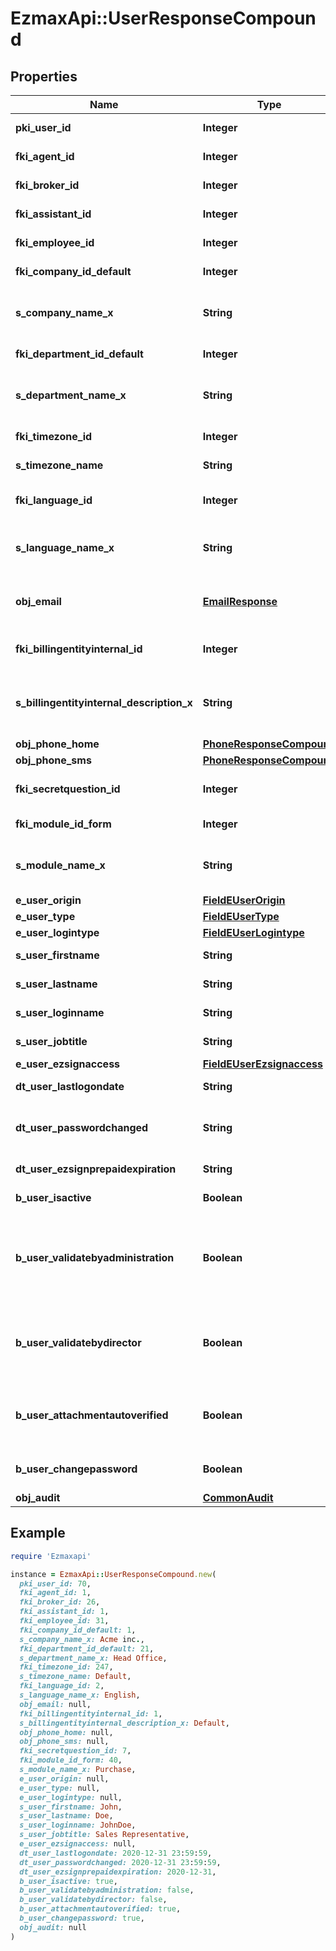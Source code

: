 # EzmaxApi::UserResponseCompound

## Properties

| Name | Type | Description | Notes |
| ---- | ---- | ----------- | ----- |
| **pki_user_id** | **Integer** | The unique ID of the User |  |
| **fki_agent_id** | **Integer** | The unique ID of the Agent. | [optional] |
| **fki_broker_id** | **Integer** | The unique ID of the Broker. | [optional] |
| **fki_assistant_id** | **Integer** | The unique ID of the Assistant. | [optional] |
| **fki_employee_id** | **Integer** | The unique ID of the Employee. | [optional] |
| **fki_company_id_default** | **Integer** | The unique ID of the Company |  |
| **s_company_name_x** | **String** | The Name of the Company in the language of the requester |  |
| **fki_department_id_default** | **Integer** | The unique ID of the Department |  |
| **s_department_name_x** | **String** | The Name of the Department in the language of the requester |  |
| **fki_timezone_id** | **Integer** | The unique ID of the Timezone |  |
| **s_timezone_name** | **String** | The description of the Timezone |  |
| **fki_language_id** | **Integer** | The unique ID of the Language.  Valid values:  |Value|Description| |-|-| |1|French| |2|English| |  |
| **s_language_name_x** | **String** | The Name of the Language in the language of the requester |  |
| **obj_email** | [**EmailResponse**](EmailResponse.md) | An Email Object and children to create a complete structure |  |
| **fki_billingentityinternal_id** | **Integer** | The unique ID of the Billingentityinternal. |  |
| **s_billingentityinternal_description_x** | **String** | The description of the Billingentityinternal in the language of the requester |  |
| **obj_phone_home** | [**PhoneResponseCompound**](PhoneResponseCompound.md) |  | [optional] |
| **obj_phone_sms** | [**PhoneResponseCompound**](PhoneResponseCompound.md) |  | [optional] |
| **fki_secretquestion_id** | **Integer** | The unique ID of the Secretquestion.  Valid values:  |Value|Description| |-|-| |1|The name of the hospital in which you were born| |2|The name of your grade school| |3|The last name of your favorite teacher| |4|Your favorite sports team| |5|Your favorite TV show| |6|Your favorite movie| |7|The name of the street on which you grew up| |8|The name of your first employer| |9|Your first car| |10|Your favorite food| |11|The name of your first pet| |12|Favorite musician/band| |13|What instrument you play| |14|Your father&#39;s middle name| |15|Your mother&#39;s maiden name| |16|Name of your eldest child| |17|Your spouse&#39;s middle name| |18|Favorite restaurant| |19|Childhood nickname| |20|Favorite vacation destination| |21|Your boat&#39;s name| |22|Date of Birth (YYYY-MM-DD)| |22|Secret Code| |22|Your reference code| | [optional] |
| **fki_module_id_form** | **Integer** | The unique ID of the Module | [optional] |
| **s_module_name_x** | **String** | The Name of the Module in the language of the requester | [optional] |
| **e_user_origin** | [**FieldEUserOrigin**](FieldEUserOrigin.md) |  |  |
| **e_user_type** | [**FieldEUserType**](FieldEUserType.md) |  |  |
| **e_user_logintype** | [**FieldEUserLogintype**](FieldEUserLogintype.md) |  |  |
| **s_user_firstname** | **String** | The first name of the user |  |
| **s_user_lastname** | **String** | The last name of the user |  |
| **s_user_loginname** | **String** | The login name of the User. |  |
| **s_user_jobtitle** | **String** | The job title of the user | [optional] |
| **e_user_ezsignaccess** | [**FieldEUserEzsignaccess**](FieldEUserEzsignaccess.md) |  |  |
| **dt_user_lastlogondate** | **String** | The last logon date of the User | [optional] |
| **dt_user_passwordchanged** | **String** | The date at which the User&#39;s password was last changed | [optional] |
| **dt_user_ezsignprepaidexpiration** | **String** | The eZsign prepaid expiration date | [optional] |
| **b_user_isactive** | **Boolean** | Whether the User is active or not |  |
| **b_user_validatebyadministration** | **Boolean** | Whether if the transactions in which the User is implicated must be validated by administrative personnel or not | [optional] |
| **b_user_validatebydirector** | **Boolean** | Whether if the transactions in which the User is implicated must be validated by a director or not | [optional] |
| **b_user_attachmentautoverified** | **Boolean** | Whether if Attachments uploaded by the User must be validated or not | [optional] |
| **b_user_changepassword** | **Boolean** | Whether if the User is forced to change its password |  |
| **obj_audit** | [**CommonAudit**](CommonAudit.md) |  |  |

## Example

```ruby
require 'Ezmaxapi'

instance = EzmaxApi::UserResponseCompound.new(
  pki_user_id: 70,
  fki_agent_id: 1,
  fki_broker_id: 26,
  fki_assistant_id: 1,
  fki_employee_id: 31,
  fki_company_id_default: 1,
  s_company_name_x: Acme inc.,
  fki_department_id_default: 21,
  s_department_name_x: Head Office,
  fki_timezone_id: 247,
  s_timezone_name: Default,
  fki_language_id: 2,
  s_language_name_x: English,
  obj_email: null,
  fki_billingentityinternal_id: 1,
  s_billingentityinternal_description_x: Default,
  obj_phone_home: null,
  obj_phone_sms: null,
  fki_secretquestion_id: 7,
  fki_module_id_form: 40,
  s_module_name_x: Purchase,
  e_user_origin: null,
  e_user_type: null,
  e_user_logintype: null,
  s_user_firstname: John,
  s_user_lastname: Doe,
  s_user_loginname: JohnDoe,
  s_user_jobtitle: Sales Representative,
  e_user_ezsignaccess: null,
  dt_user_lastlogondate: 2020-12-31 23:59:59,
  dt_user_passwordchanged: 2020-12-31 23:59:59,
  dt_user_ezsignprepaidexpiration: 2020-12-31,
  b_user_isactive: true,
  b_user_validatebyadministration: false,
  b_user_validatebydirector: false,
  b_user_attachmentautoverified: true,
  b_user_changepassword: true,
  obj_audit: null
)
```

